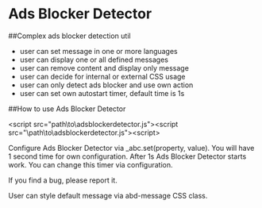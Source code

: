 # Ads Blocker Detector
##Complex ads blocker detection util

- user can set message in one or more languages
- user can display one or all defined messages
- user can remove content and display only message
- user can decide for internal or external CSS usage
- user can only detect ads blocker and use own action
- user can set own autostart timer, default time is 1s

##How to use Ads Blocker Detector

&lt;script src="path\to\adsblockerdetector.js"&gt;&lt;script src="\path\to\adsblockerdetector.js"&gt;&lt;script&gt;

Configure Ads Blocker Detector via _abc.set(property, value).
You will have 1 second time for own configuration. After 1s Ads Blocker Detector starts work. You can change this timer via configuration.

If you find a bug, please report it.

User can style default message via abd-message CSS class.
